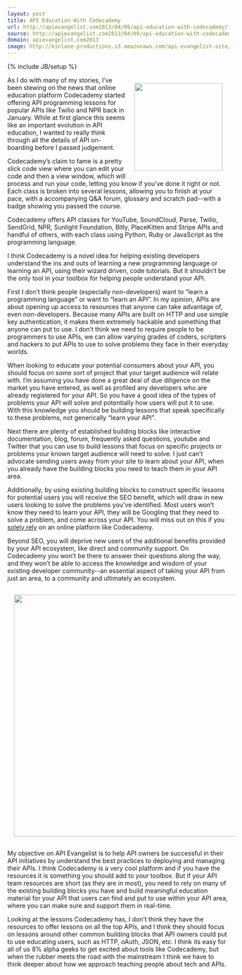```yaml
---
layout: post
title: API Education With Codecademy
url: http://apievangelist.com2013/04/09/api-education-with-codecademy/
source: http://apievangelist.com2013/04/09/api-education-with-codecademy/
domain: apievangelist.com2013
image: http://kinlane-productions.s3.amazonaws.com/api-evangelist-site/blog/codecademy-logo.png
---
```

{% include JB/setup %}
<p><a href="http://www.codecademy.com/" target="_blank"><img style="padding: 15px;" src="https://s3.amazonaws.com/kinlane-productions/api-evangelist/codecademy/codecademy-logo.png" alt="" width="200" align="right" /></a></p>
<p>As I do with many of my stories, I&rsquo;ve been stewing on the news that online education platform Codecademy started offering API programming lessons for popular APIs like Twilio and NPR back in January.  While at first glance this seems like an important evolution in API education, I wanted to really think through all the details of API on-boarding before I passed judgement.</p>
<p>Codecademy&rsquo;s claim to fame is a pretty slick code view where you can edit your code and then a view window, which will process and run your code, letting you know if you&rsquo;ve done it right or not.  Each class is broken into several lessons, allowing you to finish at your pace, with a accompanying Q&amp;A forum, glossary and scratch pad--with a badge showing you passed the course.</p>
<p>Codecademy offers API classes for YouTube, SoundCloud, Parse, Twilio, SendGrid, NPR, Sunlight Foundation, Bitly, PlaceKitten and Stripe APIs and handful of others, with each class using Python, Ruby or JavaScript as the programming language. &nbsp;</p>
<p>I think Codecademy is a novel idea for helping existing developers understand the ins and outs of learning a new programming language or learning an API, using their wizard driven, code tutorials.  But it shouldn&rsquo;t be the only tool in your toolbox for helping people understand your API.</p>
<p>First I don&rsquo;t think people (especially non-developers) want to &ldquo;learn a programming language&rdquo; or want to &ldquo;learn an API&rdquo;.  In my opinion, APIs are about opening up access to resources that anyone can take advantage of, even non-developers.  Because many APIs are built on HTTP and use simple key authentication, it makes them extremely hackable and something that anyone can put to use.  I don&rsquo;t think we need to require people to be programmers to use APIs, we can allow varying grades of coders, scripters and hackers to put APIs to use to solve problems they face in their everyday worlds.</p>
<p>When looking to educate your potential consumers about your API, you should focus on some sort of project that your target audience will relate with.  I&rsquo;m assuming you have done a great deal of due diligence on the market you have entered, as well as profiled any developers who are already registered for your API.  So you have a good idea of the types of problems your API will solve and potentially how users will put it to use.  With this knowledge you should be building lessons that speak specifically to these problems, not generically &ldquo;learn your API&rdquo;.</p>
<p>Next there are plenty of established building blocks like interactive documentation, blog, forum, frequently asked questions, youtube and Twitter that you can use to build lessons that focus on specific projects or problems your known target audience will need to solve.  I just can&rsquo;t advocate sending users away from your site to learn about your API, when you already have the building blocks you need to teach them in your API area.</p>
<p>Additionally, by using existing building blocks to construct specific lessons for potential users you will receive the SEO benefit, which will draw in new users looking to solve the problems you&rsquo;ve identified.  Most users won&rsquo;t know they need to learn your API, they will be Googling that they need to solve a problem, and come across your API.  You will miss out on this if you <span style="text-decoration: underline;">solely rely</span> on an online platform like Codecademy.</p>
<p>Beyond SEO, you will deprive new users of the additional benefits provided by your API ecosystem, like direct and community support.  On Codecademy you won&rsquo;t be there to answer their questions along the way, and they won&rsquo;t be able to access the knowledge and wisdom of your existing developer community--an essential aspect of taking your API from just an area, to a community and ultimately an ecosystem.</p>
<p><a href="http://www.codecademy.com/tracks/apis" target="_blank"><img style="padding: 15px; display: block; margin-left: auto; margin-right: auto;" src="https://s3.amazonaws.com/kinlane-productions/api-evangelist/codecademy/codecademy-api-page.png" alt="" width="550" /></a></p>
<p>My objective on API Evangelist is to help API owners be successful in their API initiatives by understand the best practices to deploying and managing their APIs.  I think Codecademy is a very cool platform and if you have the resources it is something you should add to your toolbox.  But if your API team resources are short (as they are in most), you need to rely on many of the existing building blocks you have and build meaningful education material for your API that users can find and put to use within your API area, where you can make sure and support them in real-time.</p>
<p>Looking at the lessons Codecademy has, I don&rsquo;t think they have the resources to offer lessons on all the top APIs, and I think they should focus on lessons around other common building blocks that API owners could put to use educating users, such as HTTP, oAuth, JSON, etc.  I think its easy for all of us 8% alpha geeks to get excited about tools like Codecademy, but when the rubber meets the road with the mainstream I think we have to think deeper about how we approach teaching people about tech and APIs.</p>
